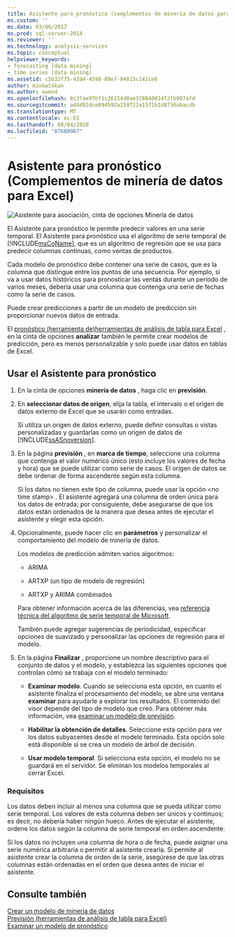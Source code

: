 ```yaml
---
title: Asistente para pronóstico (complementos de minería de datos para Excel) | Microsoft Docs
ms.custom: ''
ms.date: 03/06/2017
ms.prod: sql-server-2014
ms.reviewer: ''
ms.technology: analysis-services
ms.topic: conceptual
helpviewer_keywords:
- forecasting [data mining]
- time series [data mining]
ms.assetid: c5b33f75-42d4-4598-89e7-94815c142ce6
author: minewiskan
ms.author: owend
ms.openlocfilehash: 8c3fae97bf1c36154d8ae378840014f2fb997afd
ms.sourcegitcommit: ad4d92dce894592a259721a1571b1d8736abacdb
ms.translationtype: MT
ms.contentlocale: es-ES
ms.lasthandoff: 08/04/2020
ms.locfileid: "87669967"
---
```

# <a name="forecast-wizard-data-mining-add-ins-for-excel"></a>Asistente para pronóstico (Complementos de minería de datos para Excel)
  ![Asistente para asociación, cinta de opciones Minería de datos](media/dmc-forecast.gif "Asistente para asociación, cinta de opciones Minería de datos")  
  
 El Asistente para pronóstico le permite predecir valores en una serie temporal. El Asistente para pronóstico usa el algoritmo de serie temporal de [!INCLUDE[msCoName](../includes/msconame-md.md)], que es un algoritmo de regresión que se usa para predecir columnas continuas, como ventas de productos.  
  
 Cada modelo de pronóstico debe contener una serie de casos, que es la columna que distingue entre los puntos de una secuencia. Por ejemplo, si va a usar datos históricos para pronosticar las ventas durante un período de varios meses, debería usar una columna que contenga una serie de fechas como la serie de casos.  
  
 Puede crear predicciones a partir de un modelo de predicción sin proporcionar nuevos datos de entrada.  
  
 El [pronóstico &#40;herramienta de&#41;herramientas de análisis de tabla para Excel](forecast-table-analysis-tools-for-excel.md) , en la cinta de opciones **analizar** también le permite crear modelos de predicción, pero es menos personalizable y solo puede usar datos en tablas de Excel.  
  
## <a name="using-the-forecast-wizard"></a>Usar el Asistente para pronóstico  
  
1.  En la cinta de opciones **minería de datos** , haga clic en **previsión**.  
  
2.  En **seleccionar datos de origen**, elija la tabla, el intervalo o el origen de datos externo de Excel que se usarán como entradas.  
  
     Si utiliza un origen de datos externo, puede definir consultas o vistas personalizadas y guardarlas como un origen de datos de [!INCLUDE[ssASnoversion](../includes/ssasnoversion-md.md)].  
  
3.  En la página **previsión** , en **marca de tiempo**, seleccione una columna que contenga el valor numérico único (esto incluye los valores de fecha y hora) que se puede utilizar como serie de casos. El origen de datos se debe ordenar de forma ascendente según esta columna.  
  
     Si los datos no tienen este tipo de columna, puede usar la opción \<no time stamp> . El asistente agregará una columna de orden única para los datos de entrada; por consiguiente, debe asegurarse de que los datos están ordenados de la manera que desea antes de ejecutar el asistente y elegir esta opción.  
  
4.  Opcionalmente, puede hacer clic en **parámetros** y personalizar el comportamiento del modelo de minería de datos.  
  
     Los modelos de predicción admiten varios algoritmos:  
  
    -   ARIMA  
  
    -   ARTXP (un tipo de modelo de regresión)  
  
    -   ARTXP y ARIMA combinados  
  
     Para obtener información acerca de las diferencias, vea [referencia técnica del algoritmo de serie temporal de Microsoft](data-mining/microsoft-time-series-algorithm-technical-reference.md).  
  
     También puede agregar sugerencias de periodicidad, especificar opciones de suavizado y personalizar las opciones de regresión para el modelo.  
  
5.  En la página **Finalizar** , proporcione un nombre descriptivo para el conjunto de datos y el modelo, y establezca las siguientes opciones que controlan cómo se trabaja con el modelo terminado:  
  
    -   **Examinar modelo**. Cuando se selecciona esta opción, en cuanto el asistente finaliza el procesamiento del modelo, se abre una ventana **examinar** para ayudarle a explorar los resultados. El contenido del visor depende del tipo de modelo que creó. Para obtener más información, vea [examinar un modelo de previsión](browsing-a-forecasting-model.md).  
  
    -   **Habilitar la obtención de detalles**. Seleccione esta opción para ver los datos subyacentes desde el modelo terminado. Esta opción solo está disponible si se crea un modelo de árbol de decisión.  
  
    -   **Usar modelo temporal**. Si selecciona esta opción, el modelo no se guardará en el servidor. Se eliminan los modelos temporales al cerrar Excel.  
  
### <a name="requirements"></a>Requisitos  
 Los datos deben incluir al menos una columna que se pueda utilizar como serie temporal. Los valores de esta columna deben ser únicos y continuos; es decir, no debería haber ningún hueco. Antes de ejecutar el asistente, ordene los datos según la columna de serie temporal en orden ascendente.  
  
 Si los datos no incluyen una columna de hora o de fecha, puede asignar una serie numérica arbitraria o permitir al asistente crearla. Si permite al asistente crear la columna de orden de la serie, asegúrese de que las otras columnas están ordenadas en el orden que desea antes de iniciar el asistente.  
  
## <a name="see-also"></a>Consulte también  
 [Crear un modelo de minería de datos](creating-a-data-mining-model.md)   
 [Previsión &#40;herramientas de análisis de tabla para Excel&#41;](forecast-table-analysis-tools-for-excel.md)   
 [Examinar un modelo de pronóstico](browsing-a-forecasting-model.md)  
  
  
